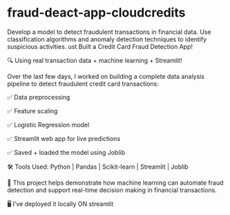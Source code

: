 # fraud-deact-app-cloudcredits
Develop a model to detect fraudulent transactions in financial data. Use classification algorithms and anomaly detection techniques to identify suspicious activities.
ust Built a Credit Card Fraud Detection App!

 🔍 Using real transaction data + machine learning + Streamlit!

Over the last few days, I worked on building a complete data analysis pipeline to detect fraudulent credit card transactions:

✅ Data preprocessing

 ✅ Feature scaling

 ✅ Logistic Regression model

 ✅ Streamlit web app for live predictions

 ✅ Saved + loaded the model using Joblib

🛠️ Tools Used: Python | Pandas | Scikit-learn | Streamlit | Joblib

🔐 This project helps demonstrate how machine learning can automate fraud detection and support real-time decision making in financial transactions.

🖥️ I’ve deployed it locally ON streamlit
